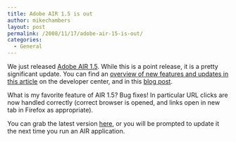 ```yaml
---
title: Adobe AIR 1.5 is out
author: mikechambers
layout: post
permalink: /2008/11/17/adobe-air-15-is-out/
categories:
  - General
---
```



We just released [Adobe AIR 1.5][1]. While this is a point release, it is a pretty significant update. You can find an [overview of new features and updates in this article][2] on the developer center, and in this [blog post][3].

What is my favorite feature of AIR 1.5? Bug fixes! In particular URL clicks are now handled correctly (correct browser is opened, and links open in new tab in Firefox as appropriate).

You can grab the latest version [here][1], or you will be prompted to update it the next time you run an AIR application.

 [1]: http://get.adobe.com/air/
 [2]: http://www.adobe.com/devnet/logged_in/rchristensen_lpolanco_air_1.5.html
 [3]: http://www.mikechambers.com/blog/2008/09/11/adobe-air-15-cosmo-builds-now-in-flex-sdk-nightly-builds/